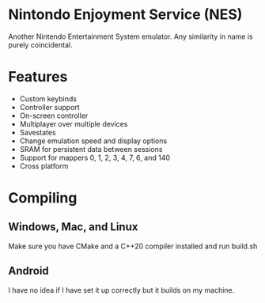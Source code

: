 # Nintondo Enjoyment Service (NES)
Another Nintendo Entertainment System emulator. Any similarity in name is purely coincidental. 

# Features
- Custom keybinds
- Controller support
- On-screen controller
- Multiplayer over multiple devices
- Savestates
- Change emulation speed and display options
- SRAM for persistent data between sessions
- Support for mappers 0, 1, 2, 3, 4, 7, 6, and 140
- Cross platform

# Compiling

## Windows, Mac, and Linux
Make sure you have CMake and a C++20 compiler installed and run build.sh

## Android
I have no idea if I have set it up correctly but it builds on my machine.
